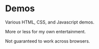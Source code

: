 Demos
=====

Various HTML, CSS, and Javascript demos.

More or less for my own entertainment.

Not guaranteed to work across browsers.
